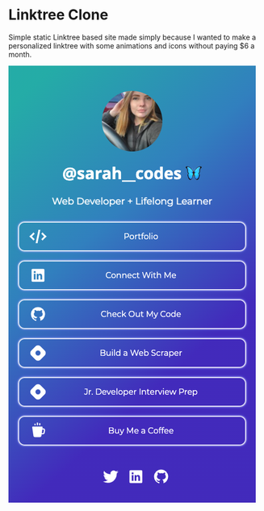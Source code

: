 # Linktree Clone

Simple static Linktree based site made simply because I wanted to make a personalized linktree with some animations and icons without paying $6 a month. 

![screenshot](/images/screenshot.png)